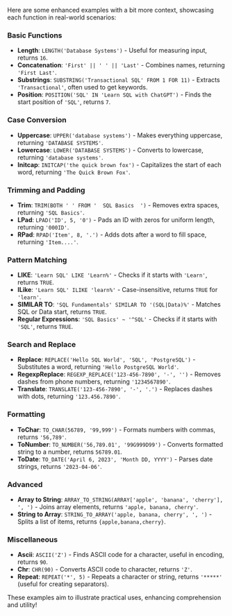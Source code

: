 Here are some enhanced examples with a bit more context, showcasing each function in real-world scenarios:

### **Basic Functions**

- **Length**: `LENGTH('Database Systems')` - Useful for measuring input, returns `16`.
- **Concatenation**: `'First' || ' ' || 'Last'` - Combines names, returning `'First Last'`.
- **Substrings**: `SUBSTRING('Transactional SQL' FROM 1 FOR 11)` - Extracts `'Transactional'`, often used to get keywords.
- **Position**: `POSITION('SQL' IN 'Learn SQL with ChatGPT')` - Finds the start position of `'SQL'`, returns `7`.

### **Case Conversion**

- **Uppercase**: `UPPER('database systems')` - Makes everything uppercase, returning `'DATABASE SYSTEMS'`.
- **Lowercase**: `LOWER('DATABASE SYSTEMS')` - Converts to lowercase, returning `'database systems'`.
- **Initcap**: `INITCAP('the quick brown fox')` - Capitalizes the start of each word, returning `'The Quick Brown Fox'`.

### **Trimming and Padding**

- **Trim**: `TRIM(BOTH ' ' FROM '  SQL Basics  ')` - Removes extra spaces, returning `'SQL Basics'`.
- **LPad**: `LPAD('ID', 5, '0')` - Pads an ID with zeros for uniform length, returning `'000ID'`.
- **RPad**: `RPAD('Item', 8, '.')` - Adds dots after a word to fill space, returning `'Item....'`.

### **Pattern Matching**

- **LIKE**: `'Learn SQL' LIKE 'Learn%'` - Checks if it starts with `'Learn'`, returns `TRUE`.
- **ILike**: `'Learn SQL' ILIKE 'learn%'` - Case-insensitive, returns `TRUE` for `'learn'`.
- **SIMILAR TO**: `'SQL Fundamentals' SIMILAR TO '(SQL|Data)%'` - Matches SQL or Data start, returns `TRUE`.
- **Regular Expressions**: `'SQL Basics' ~ '^SQL'` - Checks if it starts with `'SQL'`, returns `TRUE`.

### **Search and Replace**

- **Replace**: `REPLACE('Hello SQL World', 'SQL', 'PostgreSQL')` - Substitutes a word, returning `'Hello PostgreSQL World'`.
- **RegexpReplace**: `REGEXP_REPLACE('123-456-7890', '-', '')` - Removes dashes from phone numbers, returning `'1234567890'`.
- **Translate**: `TRANSLATE('123-456-7890', '-', '.')` - Replaces dashes with dots, returning `'123.456.7890'`.

### **Formatting**

- **ToChar**: `TO_CHAR(56789, '99,999')` - Formats numbers with commas, returns `'56,789'`.
- **ToNumber**: `TO_NUMBER('56,789.01', '99G999D99')` - Converts formatted string to a number, returns `56789.01`.
- **ToDate**: `TO_DATE('April 6, 2023', 'Month DD, YYYY')` - Parses date strings, returns `'2023-04-06'`.

### **Advanced**

- **Array to String**: `ARRAY_TO_STRING(ARRAY['apple', 'banana', 'cherry'], ', ')` - Joins array elements, returns `'apple, banana, cherry'`.
- **String to Array**: `STRING_TO_ARRAY('apple, banana, cherry', ', ')` - Splits a list of items, returns `{apple,banana,cherry}`.

### **Miscellaneous**

- **Ascii**: `ASCII('Z')` - Finds ASCII code for a character, useful in encoding, returns `90`.
- **Chr**: `CHR(90)` - Converts ASCII code to character, returns `'Z'`.
- **Repeat**: `REPEAT('*', 5)` - Repeats a character or string, returns `'*****'` (useful for creating separators).

These examples aim to illustrate practical uses, enhancing comprehension and utility!
